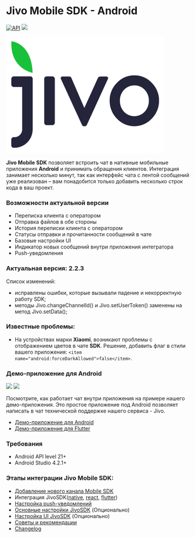 Jivo Mobile SDK - Android
=========================
<p align="left">
  <a href="https://android-arsenal.com/api?level=21"><img alt="API" src="https://img.shields.io/badge/API-21%2B-brightgreen.svg?style=flat"/></a>
  <a href="https://github.com/JivoChat/JivoSDK-Android/releases"><img src="https://img.shields.io/github/v/release/JivoChat/JivoSDK-Android" /></a>
</p>

![Jivo Logo](./README_ru/resources/jivo_logo.svg)

**Jivo Mobile SDK** позволяет встроить чат в нативные мобильные приложения **Android** и принимать обращения клиентов. Интеграция занимает несколько минут, так как интерфейс чата с лентой сообщений уже реализован – вам понадобится только добавить несколько строк кода в ваш проект.

### Возможности актуальной версии

-   Переписка клиента с оператором
-   Отправка файлов в обе стороны
-   История переписки клиента с оператором
-   Статусы отправки и прочитанности сообщений в чате
-   Базовые настройки UI
-   Индикатор новых сообщений внутри приложения интегратора
-   Push-уведомления

### Актуальная версия: 2.2.3

Список изменений:

-   исправлены ошибки, которые вызывали падение и некорректную работу SDK;
-   методы Jivo.changeChannelId() и Jivo.setUserToken() заменены на метод Jivo.setData();

### Известные проблемы:
- На устройствах марки **Xiaomi**, возникают проблемы с отображением цветов в чате **SDK**. Решение, добавить флаг в стили вашего приложения:
  `<item name="android:forceDarkAllowed">false</item>`.

### Демо-приложение для Android

<img src="https://user-images.githubusercontent.com/81690520/144190746-278592b3-b704-4f9e-9642-ea40ce60f29c.png" width="300"> <img src="https://user-images.githubusercontent.com/81690520/144189472-f5d4c1fd-ded0-493f-860e-5301980e89c1.png" width="300">


Посмотрите, как работает чат внутри приложения на примере нашего демо-приложения. Это простое приложение под Android позволяет написать в чат технической поддержке нашего сервиса - Jivo.

-   [Демо-приложение для Android](https://github.com/JivoChat/JivoSDK-Android/tree/develop/sample)
-   [Демо-приложение для Flutter](https://github.com/JivoChat/JivoSDK-FlutterDemo)

### Требования

-   Android API level 21+
-   Android Studio 4.2.1+

### Этапы интеграции Jivo Mobile SDK:

- [Добавление нового канала Mobile SDK](./README_ru/add_channel.md)
- Интеграция JivoSDK([native](./README_ru/native_setup.md), [react](./README_ru/react_setup.md), [flutter](./README_ru/flutter_setup.md))
- [Настройка push-уведомлений](./README_ru/firebase_notifications_setup.md)
- [Основные настройки JivoSDK](./README_ru/native_api.md) (Опционально)
- [Настройка UI JivoSDK](./README_ru/ui_setup.md) (Опционально)
- [Советы и рекомендации](./README_ru/recommendations.md)
- [Changelog](./README_ru/changelog.md)

